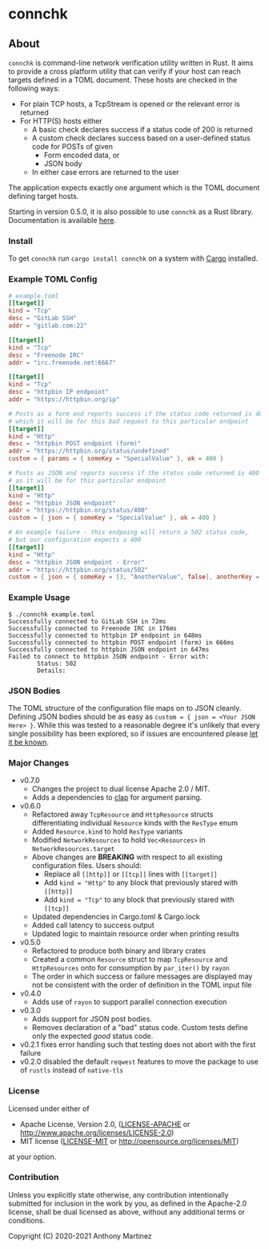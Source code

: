 # connchk

## About

`connchk` is command-line network verification utility written in Rust. It aims
to provide a cross platform utility that can verify if your host can reach
targets defined in a TOML document. These hosts are checked in the following
ways:

- For plain TCP hosts, a TcpStream is opened or the relevant error is returned
- For HTTP(S) hosts either
  - A basic check declares success if a status code of 200 is returned
  - A custom check declares success based on a user-defined status code for POSTs of given
    - Form encoded data, or
	- JSON body
  - In either case errors are returned to the user

The application expects exactly one argument which is the TOML document defining
target hosts.

Starting in version 0.5.0, it is also possible to use `connchk` as a Rust library.
Documentation is available [here](https://docs.rs/connchk).

### Install

To get `connchk` run `cargo install connchk` on a system with [Cargo](https://doc.rust-lang.org/cargo/getting-started/installation.html) installed.

### Example TOML Config
```toml
# example.toml
[[target]]
kind = "Tcp"
desc = "GitLab SSH"
addr = "gitlab.com:22"

[[target]]
kind = "Tcp"
desc = "Freenode IRC"
addr = "irc.freenode.net:6667"

[[target]]
kind = "Tcp"
desc = "httpbin IP endpoint"
addr = "https://httpbin.org/ip"

# Posts as a form and reports success if the status code returned is 400
# which it will be for this bad request to this particular endpoint
[[target]]
kind = "Http"
desc = "httpbin POST endpoint (form)"
addr = "https://httpbin.org/status/undefined"
custom = { params = { someKey = "SpecialValue" }, ok = 400 } 

# Posts as JSON and reports success if the status code returned is 400
# as it will be for this particular endpoint
[[target]]
kind = "Http"
desc = "httpbin JSON endpoint"
addr = "https://httpbin.org/status/400"
custom = { json = { someKey = "SpecialValue" }, ok = 400 } 

# An example failure - this endpoing will return a 502 status code,
# but our configuration expects a 400 
[[target]]
kind = "Http"
desc = "httpbin JSON endpoint - Error"
addr = "https://httpbin.org/status/502"
custom = { json = { someKey = [3, "AnotherValue", false], anotherKey = { nested = "value", count = [1, 2, 3] } }, ok = 400 } 
```

### Example Usage
```
$ ./connchk example.toml 
Successfully connected to GitLab SSH in 72ms
Successfully connected to Freenode IRC in 176ms
Successfully connected to httpbin IP endpoint in 648ms
Successfully connected to httpbin POST endpoint (form) in 666ms
Successfully connected to httpbin JSON endpoint in 647ms
Failed to connect to httpbin JSON endpoint - Error with: 
        Status: 502
        Details:
```

### JSON Bodies

The TOML structure of the configuration file maps on to JSON cleanly. Defining
JSON bodies should be as easy as `custom = { json = <Your JSON Here> }`. While
this was tested to a reasonable degree it's unlikely that every single possibility
has been explored, so if issues are encountered please [let it be known](https://git.staart.one/ajmartinez/connchk/issues).

### Major Changes

- v0.7.0
  - Changes the project to dual license Apache 2.0 / MIT.
  - Adds a dependencies to [clap](https://crates.io/crates/clap) for argument parsing.
- v0.6.0
  - Refactored away `TcpResource` and `HttpResource` structs differentiating individual `Resource` kinds with the `ResType` enum
  - Added `Resource.kind` to hold `ResType` variants
  - Modified `NetworkResources` to hold `Vec<Resources>` in `NetworkResources.target`
  - Above changes are **BREAKING** with respect to all existing configuration files. Users should:
	- Replace all `[[http]]` or `[[tcp]]` lines with `[[target]]`
	- Add `kind = "Http"` to any block that previously stared with `[[http]]`
	- Add `kind = "Tcp"` to any block that previously stared with `[[tcp]]`
  - Updated dependencies in Cargo.toml & Cargo.lock
  - Added call latency to success output
  - Updated logic to maintain resource order when printing results
- v0.5.0
  - Refactored to produce both binary and library crates
  - Created a common `Resource` struct to map `TcpResource` and `HttpResources` onto for consumption by `par_iter()` by `rayon`
  - The order in which success or failure messages are displayed may not be consistent with the order of definition in the TOML input file
- v0.4.0
  - Adds use of `rayon` to support parallel connection execution
- v0.3.0
  - Adds support for JSON post bodies.
  - Removes declaration of a "bad" status code. Custom tests define only the expected _good_ status code.
- v0.2.1 fixes error handling such that testing does not abort with the first failure
- v0.2.0 disabled the default `reqwest` features to move the package to use of `rustls` instead of `native-tls`


### License

Licensed under either of

 * Apache License, Version 2.0, ([LICENSE-APACHE](LICENSE-APACHE) or http://www.apache.org/licenses/LICENSE-2.0)
 * MIT license ([LICENSE-MIT](LICENSE-MIT) or http://opensource.org/licenses/MIT)

at your option.

### Contribution

Unless you explicitly state otherwise, any contribution intentionally submitted
for inclusion in the work by you, as defined in the Apache-2.0 license, shall be dual licensed as above, without any
additional terms or conditions.

Copyright (C) 2020-2021 Anthony Martinez
